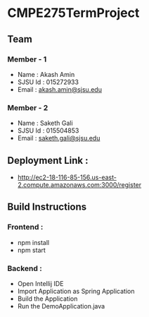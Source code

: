 # CMPE275TermProject

## Team
### Member - 1 
- Name : Akash Amin
- SJSU Id : 015272933
- Email : akash.amin@sjsu.edu

### Member - 2  
- Name : Saketh Gali
- SJSU Id : 015504853
- Email : saketh.gali@sjsu.edu

## Deployment Link :
- http://ec2-18-116-85-156.us-east-2.compute.amazonaws.com:3000/register

## Build Instructions 
### Frontend :
- npm install 
- npm start

### Backend :
- Open Intellij IDE
- Import Application as Spring Application
- Build the Application
- Run the DemoApplication.java
